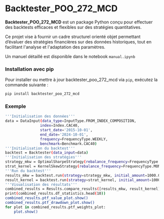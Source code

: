 # Backtester_POO_272_MCD

**Backtester_POO_272_MCD** est un package Python conçu pour effectuer des backtests efficaces et flexibles sur des stratégies quantitatives. 

Ce projet vise à fournir un cadre structurel orienté objet permettant d’évaluer des stratégies financières sur des données historiques, tout en facilitant l'analyse et l'adaptation des paramètres.

Un manuel détaillé est disponible dans le notebook `manual.ipynb`


### Installation avec pip

Pour installer ou mettre à jour backtester_poo_272_mcd via `pip`, exécutez la commande suivante :

```bash
pip install backtester_poo_272_mcd
```
### Exemple

```bash
'''Initialisation des données'''
data = DataInput(data_type=InputType.FROM_INDEX_COMPOSITION,
                index=Index.CAC40,
                start_date='2015-10-01',
                end_date='2024-10-01',
                frequency=FrequencyType.WEEKLY,
                benchmark=Benchmark.CAC40)
'''Initialisation du backtest'''
backtest = Backtester(data_input=data)
'''Initialisation des stratégies'''
strategy_mkw = OptimalSharpeStrategy(rebalance_frequency=FrequencyType.MONTHLY, lookback_period=1)
strat_kernel = KernelSkewStrategy(rebalance_frequency=FrequencyType.MONTHLY, lookback_period=1)
'''Run du backtest'''
results_mkw = backtest.run(strategy=strategy_mkw, initial_amount=1000.0, fees=0.0)
result_kernel = backtest.run(strategy=strat_kernel, initial_amount=1000.0, fees=0.0)
'''Visualisation des résultats'''
combined_results = Results.compare_results([results_mkw, result_kernel])
print(combined_results.df_statistics.head(10))
combined_results.ptf_value_plot.show()
combined_results.ptf_drawdown_plot.show()
for plot in combined_results.ptf_weights_plot:
    plot.show()
```
